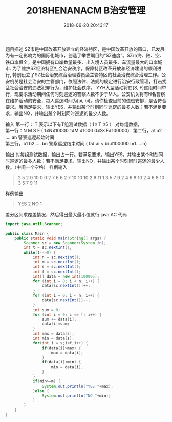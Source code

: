﻿---
title: '2018HENANACM B治安管理'
date: 2018-06-20 20:43:17
tags:
 - Java
 - 差分区间
categories:
 - 差分区间
---
题目描述
    SZ市是中国改革开放建立的经济特区，是中国改革开放的窗口，已发展为有一定影响力的国际化城市，创造了举世瞩目的“SZ速度”。SZ市海、陆、空、铁口岸俱全，是中国拥有口岸数量最多、出入境人员最多、车流量最大的口岸城市. 
    为了维护SZ经济特区社会治安秩序，保障特区改革开放和经济建设的顺利进行, 特别设立了SZ社会治安综合治理委员会主管特区的社会治安综合治理工作。公安机关是社会治安的主管部门，依照法律、法规的规定进行治安行政管理，打击扰乱社会治安的违法犯罪行为，维护社会秩序。
    YYH大型活动将在[S, F)这段时间举行，现要求活动期间任何时刻巡逻的警察人数不少于M人。公安机关将有N名警察在维护活动的安全，每人巡逻时间为[ai, bi)。请你检查目前的值班安排，是否符合要求。若满足要求，输出YES，并输出某个时刻同时巡逻的最多人数；若不满足要求，输出NO，并输出某个时刻同时巡逻的最少人数。


输入
第一行： T   表示以下有T组测试数据（ 1≤ T ≤5 ）
对每组数据，   
第一行：N  M  S  F        ( 1≤N≤10000  1≤M ≤1000  0≤S<F≤100000）
第二行，a1  a2 ….  an     警察巡逻起始时间  
第三行，b1  b2 ….  bn     警察巡逻结束时间     (  0≤ ai < bi ≤100000  i=1…. n）

输出
对每组测试数据，输出占一行。若满足要求，输出YES，并输出某个时刻同时巡逻的最多人数；若不满足要求，输出NO，并输出某个时刻同时巡逻的最少人数。（中间一个空格）
样例输入
>2
5 2 0 10
0 0 2 7 6
6 2 7 10 10
10 2 6 11
1 3 5 7 9 2 4 6 8 10
2 4 6 8 10 3 5 7 9 11

样例输出
>YES 2
NO 1

差分区间求覆盖情况，然后得出最大最小值就行
java AC 代码
```java
import java.util.Scanner;

public class Main {
	public static void main(String[] args) {
		Scanner sc = new Scanner(System.in);
		int t = sc.nextInt();
		while(t-->0) {
			int n = sc.nextInt();
			int m = sc.nextInt();
			int s = sc.nextInt();
			int f = sc.nextInt();
			int[] data = new int[100005];
			for (int i = 0; i < n; i++) {
				data[sc.nextInt()]++;
			}
			for (int i = 0; i < n; i++) {
				data[sc.nextInt()]--;
			}
			int sum = 0;
			for (int i = 0; i <= f; i++) {
				sum += data[i];
				data[i]=sum;
			}
			int max = data[s];
			int min = data[s];
			for(int i = s;i<f;i++) {
				if(data[i]>max) {
					max = data[i];
				}
				if(data[i]<min) {
					min = data[i];
				}
			}
			if(min>=m) {
				System.out.println("YES "+max);
			}else {
				System.out.println("NO "+min);
			}
		}
	}
}

```

